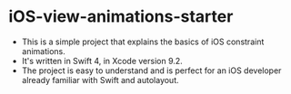 # iOS-view-animations-starter

* This is a simple project that explains the basics of iOS constraint animations. 
* It's written in Swift 4, in Xcode version 9.2. 
* The project is easy to understand and is perfect for an iOS developer already familiar with Swift and autolayout.
